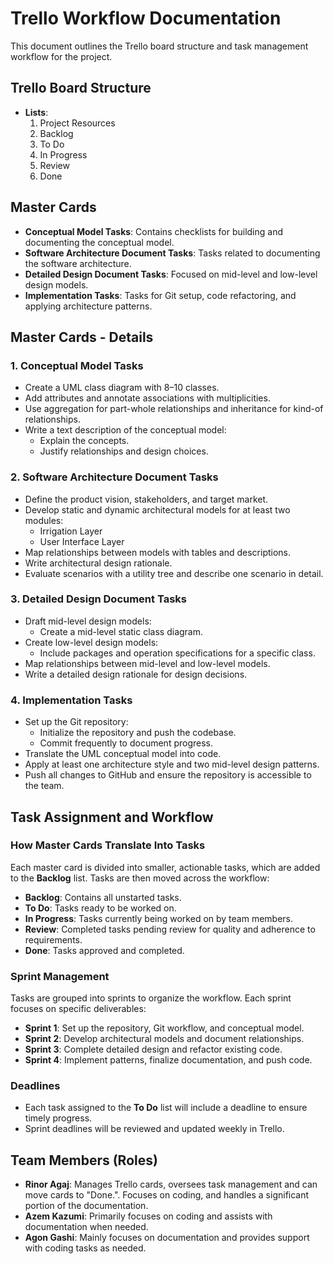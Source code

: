 # Trello Workflow Documentation

This document outlines the Trello board structure and task management workflow for the project.

## Trello Board Structure

- **Lists**:
  1. Project Resources
  2. Backlog
  3. To Do
  4. In Progress
  5. Review
  6. Done

## Master Cards

- **Conceptual Model Tasks**: Contains checklists for building and documenting the conceptual model.
- **Software Architecture Document Tasks**: Tasks related to documenting the software architecture.
- **Detailed Design Document Tasks**: Focused on mid-level and low-level design models.
- **Implementation Tasks**: Tasks for Git setup, code refactoring, and applying architecture patterns.

## Master Cards - Details

### **1. Conceptual Model Tasks**

- Create a UML class diagram with 8–10 classes.
- Add attributes and annotate associations with multiplicities.
- Use aggregation for part-whole relationships and inheritance for kind-of relationships.
- Write a text description of the conceptual model:
  - Explain the concepts.
  - Justify relationships and design choices.

### **2. Software Architecture Document Tasks**

- Define the product vision, stakeholders, and target market.
- Develop static and dynamic architectural models for at least two modules:
  - Irrigation Layer
  - User Interface Layer
- Map relationships between models with tables and descriptions.
- Write architectural design rationale.
- Evaluate scenarios with a utility tree and describe one scenario in detail.

### **3. Detailed Design Document Tasks**

- Draft mid-level design models:
  - Create a mid-level static class diagram.
- Create low-level design models:
  - Include packages and operation specifications for a specific class.
- Map relationships between mid-level and low-level models.
- Write a detailed design rationale for design decisions.

### **4. Implementation Tasks**

- Set up the Git repository:
  - Initialize the repository and push the codebase.
  - Commit frequently to document progress.
- Translate the UML conceptual model into code.
- Apply at least one architecture style and two mid-level design patterns.
- Push all changes to GitHub and ensure the repository is accessible to the team.

## Task Assignment and Workflow

### **How Master Cards Translate Into Tasks**

Each master card is divided into smaller, actionable tasks, which are added to the **Backlog** list. Tasks are then moved across the workflow:

- **Backlog**: Contains all unstarted tasks.
- **To Do**: Tasks ready to be worked on.
- **In Progress**: Tasks currently being worked on by team members.
- **Review**: Completed tasks pending review for quality and adherence to requirements.
- **Done**: Tasks approved and completed.

### **Sprint Management**

Tasks are grouped into sprints to organize the workflow. Each sprint focuses on specific deliverables:

- **Sprint 1**: Set up the repository, Git workflow, and conceptual model.
- **Sprint 2**: Develop architectural models and document relationships.
- **Sprint 3**: Complete detailed design and refactor existing code.
- **Sprint 4**: Implement patterns, finalize documentation, and push code.

### Deadlines

- Each task assigned to the **To Do** list will include a deadline to ensure timely progress.
- Sprint deadlines will be reviewed and updated weekly in Trello.

## Team Members (Roles)

- **Rinor Agaj**: Manages Trello cards, oversees task management and can move cards to "Done.". Focuses on coding, and handles a significant portion of the documentation.
- **Azem Kazumi**: Primarily focuses on coding and assists with documentation when needed.
- **Agon Gashi**: Mainly focuses on documentation and provides support with coding tasks as needed.
